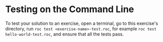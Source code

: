 # Testing on the Command Line

To test your solution to an exercise, open a terminal, go to this exercise's directory, run `roc test <exercise-name>-test.roc`, for example `roc test hello-world-test.roc`, and ensure that all the tests pass.
